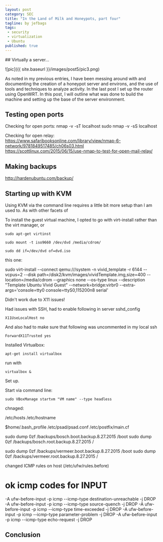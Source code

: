 ```yaml
---
layout: post
category: SEC
title: "In the Land of Milk and Honeypots, part four"
tagline: by jefbags
tags: 
 - security
 - virtualization
 - Ubuntu
published: true
---
```










<p />
## Virtually a server...

![pic]({{ site.baseurl }}/images/post5/pic3.png)

As noted in my previous entries, I have been messing around with and documenting the creation of a honeypot server and environs, and the use of tools and techniques to analyze activity. In the last post I set up the router using OpenWRT. In this post, I will outline what was done to build the machine and setting up the base of the server environment. 

<!--more-->

## Testing open ports

Checking for open ports:
nmap -v -sT localhost
sudo nmap -v -sS localhost


Checking for open relay:
https://www.safaribooksonline.com/library/view/nmap-6-network/9781849517485/ch06s03.html
https://scottlinux.com/2015/06/15/use-nmap-to-test-for-open-mail-relay/


## Making backups

http://hardenubuntu.com/backup/

## Starting up with KVM
Using KVM via the command line requires a little bit more setup than I am used to.  As with other facets of 

To install the guest virtual machine, I opted to go with virt-install rather than the virt manager, or 

	sudo apt-get virtinst

	sudo mount -t iso9660 /dev/dvd /media/cdrom/

	sudo dd if=/dev/dvd of=dvd.iso

	
this one:

sudo virt-install --connect qemu:///system -n vivid_template -r 6144 --vcpus=2 --disk path=/disk2/kvm/images/vividTemplate.img,size=400 --location=/media/cdrom --graphics none --os-type linux --description "Template Ubuntu Vivid Guest" --network=bridge:virbr0 --extra-args='console=tty0 console=ttyS0,115200n8 serial'

Didn't work due to X11 issues!

Had issues with SSH, had to enable following in server sshd_config

	X11UseLocalHost no

And also had to make sure that following was uncommented in my local ssh

	ForwardX11Trusted yes

Installed Virtualbox:

	apt-get install virtualbox

run with 

	virtualbox &

Set up.

Start via command line:

	sudo VBoxManage startvm "VM name" --type headless

chnaged:

/etc/hosts
/etc/hostname

$home/.bash_profile
/etc/psad/psad.conf
/etc/postfix/main.cf


sudo dump 0zf /backups/bosch.boot.backup.8.27.2015 /boot
sudo dump 0zf /backups/bosch.root.backup.8.27.2015 /

sudo dump 0zf /backups/vermeer.boot.backup.8.27.2015 /boot
sudo dump 0zf /backups/vermeer.root.backup.8.27.2015 /

changed ICMP rules on host (/etc/ufw/rules.before)
# ok icmp codes for INPUT
-A ufw-before-input -p icmp --icmp-type destination-unreachable -j DROP
-A ufw-before-input -p icmp --icmp-type source-quench -j DROP
-A ufw-before-input -p icmp --icmp-type time-exceeded -j DROP
-A ufw-before-input -p icmp --icmp-type parameter-problem -j DROP
-A ufw-before-input -p icmp --icmp-type echo-request -j DROP



## Conclusion